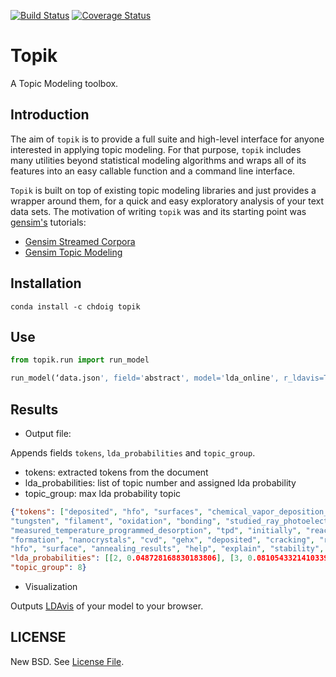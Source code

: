 [![Build Status](https://travis-ci.org/ContinuumIO/topik.svg?branch=master)](https://travis-ci.org/ContinuumIO/topik)
[![Coverage Status](https://coveralls.io/repos/ContinuumIO/topik/badge.svg?branch=master&service=github)](https://coveralls.io/github/ContinuumIO/topik?branch=master)

# Topik

A Topic Modeling toolbox.


## Introduction

The aim of `topik` is to provide a full suite and high-level interface for anyone interested in applying topic modeling.
For that purpose, `topik` includes many utilities beyond statistical modeling algorithms and wraps all of its
features into an easy callable function and a command line interface.

`Topik` is built on top of existing topic modeling libraries and just provides a wrapper around them, for a quick and
easy exploratory analysis of your text data sets. The motivation of writing `topik` was and its starting point was
[gensim's](https://radimrehurek.com/gensim/) tutorials:

- [Gensim Streamed Corpora](http://radimrehurek.com/topic_modeling_tutorial/1%20-%20Streamed%20Corpora.html)
- [Gensim Topic Modeling](http://radimrehurek.com/topic_modeling_tutorial/2%20-%20Topic%20Modeling.html)


## Installation

```
conda install -c chdoig topik
```

## Use

```python
from topik.run import run_model

run_model(‘data.json', field='abstract', model='lda_online', r_ldavis=True, output_file=True)
```

## Results

- Output file:

Appends fields `tokens`, `lda_probabilities` and `topic_group`.

- tokens: extracted tokens from the document
- lda_probabilities: list of topic number and assigned lda probability
- topic_group: max lda probability topic

```json
{"tokens": ["deposited", "hfo", "surfaces", "chemical_vapor_deposition_cvd", "geh", "gehx", "deposited", "thermally", "cracking", "geh", "hot",
"tungsten", "filament", "oxidation", "bonding", "studied_ray_photoelectron_spectroscopy_xps", "geh", "geo", "geo", "desorption",
"measured_temperature_programmed_desorption", "tpd", "initially", "reacts", "dielectric", "forming", "oxide_layer", "followed", "deposition",
"formation", "nanocrystals", "cvd", "gehx", "deposited", "cracking", "rapidly", "forms", "contacting", "oxide_layer", "hfo", "stable", "fully", "removed",
"hfo", "surface", "annealing_results", "help", "explain", "stability", "nanocrystals", "contact", "hfo"],
"lda_probabilities": [[2, 0.048728168830183806], [3, 0.081054332141033983], [5, 0.10363835330016971], [7, 0.32014757577039443], [8, 0.35553044832357661], [9, 0.083351716411561097]],
"topic_group": 8}
```

- Visualization

Outputs [LDAvis](http://cpsievert.github.io/LDAvis/reviews/vis/#topic=7&lambda=0.6&term=) of your model to your browser.


## LICENSE

New BSD. See [License File](https://github.com/ContinuumIO/topik/blob/master/LICENSE.txt).

